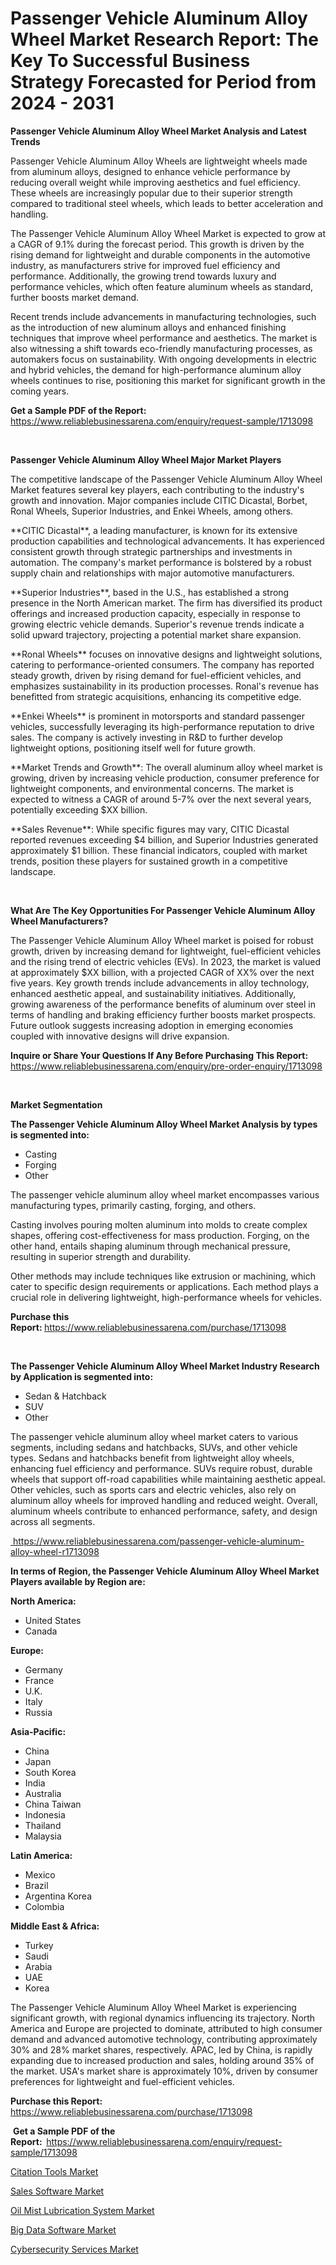 <p><h1>Passenger Vehicle Aluminum Alloy Wheel Market Research Report: The Key To Successful Business Strategy Forecasted for Period from 2024 - 2031</h1></p><p><strong>Passenger Vehicle Aluminum Alloy Wheel Market Analysis and Latest Trends</strong></p>
<p><p>Passenger Vehicle Aluminum Alloy Wheels are lightweight wheels made from aluminum alloys, designed to enhance vehicle performance by reducing overall weight while improving aesthetics and fuel efficiency. These wheels are increasingly popular due to their superior strength compared to traditional steel wheels, which leads to better acceleration and handling.</p><p>The Passenger Vehicle Aluminum Alloy Wheel Market is expected to grow at a CAGR of 9.1% during the forecast period. This growth is driven by the rising demand for lightweight and durable components in the automotive industry, as manufacturers strive for improved fuel efficiency and performance. Additionally, the growing trend towards luxury and performance vehicles, which often feature aluminum wheels as standard, further boosts market demand. </p><p>Recent trends include advancements in manufacturing technologies, such as the introduction of new aluminum alloys and enhanced finishing techniques that improve wheel performance and aesthetics. The market is also witnessing a shift towards eco-friendly manufacturing processes, as automakers focus on sustainability. With ongoing developments in electric and hybrid vehicles, the demand for high-performance aluminum alloy wheels continues to rise, positioning this market for significant growth in the coming years.</p></p>
<p><strong>Get a Sample PDF of the Report:&nbsp;</strong> <a href="https://www.reliablebusinessarena.com/enquiry/request-sample/1713098?utm_campaign=1599&utm_medium=2&utm_source=Github&utm_content=ia&utm_term=22102024&utm_id=passenger-vehicle-aluminum-alloy-wheel">https://www.reliablebusinessarena.com/enquiry/request-sample/1713098</a></p>
<p>&nbsp;</p>
<p><strong>Passenger Vehicle Aluminum Alloy Wheel Major Market Players</strong></p>
<p><p>The competitive landscape of the Passenger Vehicle Aluminum Alloy Wheel Market features several key players, each contributing to the industry's growth and innovation. Major companies include CITIC Dicastal, Borbet, Ronal Wheels, Superior Industries, and Enkei Wheels, among others.</p><p>**CITIC Dicastal**, a leading manufacturer, is known for its extensive production capabilities and technological advancements. It has experienced consistent growth through strategic partnerships and investments in automation. The company's market performance is bolstered by a robust supply chain and relationships with major automotive manufacturers.</p><p>**Superior Industries**, based in the U.S., has established a strong presence in the North American market. The firm has diversified its product offerings and increased production capacity, especially in response to growing electric vehicle demands. Superior's revenue trends indicate a solid upward trajectory, projecting a potential market share expansion.</p><p>**Ronal Wheels** focuses on innovative designs and lightweight solutions, catering to performance-oriented consumers. The company has reported steady growth, driven by rising demand for fuel-efficient vehicles, and emphasizes sustainability in its production processes. Ronal's revenue has benefitted from strategic acquisitions, enhancing its competitive edge.</p><p>**Enkei Wheels** is prominent in motorsports and standard passenger vehicles, successfully leveraging its high-performance reputation to drive sales. The company is actively investing in R&D to further develop lightweight options, positioning itself well for future growth.</p><p>**Market Trends and Growth**: The overall aluminum alloy wheel market is growing, driven by increasing vehicle production, consumer preference for lightweight components, and environmental concerns. The market is expected to witness a CAGR of around 5-7% over the next several years, potentially exceeding $XX billion.</p><p>**Sales Revenue**: While specific figures may vary, CITIC Dicastal reported revenues exceeding $4 billion, and Superior Industries generated approximately $1 billion. These financial indicators, coupled with market trends, position these players for sustained growth in a competitive landscape.</p></p>
<p>&nbsp;</p>
<p><strong>What Are The Key Opportunities For Passenger Vehicle Aluminum Alloy Wheel Manufacturers?</strong></p>
<p><p>The Passenger Vehicle Aluminum Alloy Wheel market is poised for robust growth, driven by increasing demand for lightweight, fuel-efficient vehicles and the rising trend of electric vehicles (EVs). In 2023, the market is valued at approximately $XX billion, with a projected CAGR of XX% over the next five years. Key growth trends include advancements in alloy technology, enhanced aesthetic appeal, and sustainability initiatives. Additionally, growing awareness of the performance benefits of aluminum over steel in terms of handling and braking efficiency further boosts market prospects. Future outlook suggests increasing adoption in emerging economies coupled with innovative designs will drive expansion.</p></p>
<p><strong>Inquire or Share Your Questions If Any Before Purchasing This Report:</strong> <a href="https://www.reliablebusinessarena.com/enquiry/pre-order-enquiry/1713098?utm_campaign=1599&utm_medium=2&utm_source=Github&utm_content=ia&utm_term=22102024&utm_id=passenger-vehicle-aluminum-alloy-wheel">https://www.reliablebusinessarena.com/enquiry/pre-order-enquiry/1713098</a></p>
<p>&nbsp;</p>
<p><strong>Market Segmentation</strong></p>
<p><strong>The Passenger Vehicle Aluminum Alloy Wheel Market Analysis by types is segmented into:</strong></p>
<p><ul><li>Casting</li><li>Forging</li><li>Other</li></ul></p>
<p><p>The passenger vehicle aluminum alloy wheel market encompasses various manufacturing types, primarily casting, forging, and others. </p><p>Casting involves pouring molten aluminum into molds to create complex shapes, offering cost-effectiveness for mass production. Forging, on the other hand, entails shaping aluminum through mechanical pressure, resulting in superior strength and durability. </p><p>Other methods may include techniques like extrusion or machining, which cater to specific design requirements or applications. Each method plays a crucial role in delivering lightweight, high-performance wheels for vehicles.</p></p>
<p><strong>Purchase this Report:&nbsp;</strong><a href="https://www.reliablebusinessarena.com/purchase/1713098?utm_campaign=1599&utm_medium=2&utm_source=Github&utm_content=ia&utm_term=22102024&utm_id=passenger-vehicle-aluminum-alloy-wheel">https://www.reliablebusinessarena.com/purchase/1713098</a></p>
<p>&nbsp;</p>
<p><strong>The Passenger Vehicle Aluminum Alloy Wheel Market Industry Research by Application is segmented into:</strong></p>
<p><ul><li>Sedan & Hatchback</li><li>SUV</li><li>Other</li></ul></p>
<p><p>The passenger vehicle aluminum alloy wheel market caters to various segments, including sedans and hatchbacks, SUVs, and other vehicle types. Sedans and hatchbacks benefit from lightweight alloy wheels, enhancing fuel efficiency and performance. SUVs require robust, durable wheels that support off-road capabilities while maintaining aesthetic appeal. Other vehicles, such as sports cars and electric vehicles, also rely on aluminum alloy wheels for improved handling and reduced weight. Overall, aluminum wheels contribute to enhanced performance, safety, and design across all segments.</p></p>
<p><a href="https://www.reliablebusinessarena.com/passenger-vehicle-aluminum-alloy-wheel-r1713098?utm_campaign=1599&utm_medium=2&utm_source=Github&utm_content=ia&utm_term=22102024&utm_id=passenger-vehicle-aluminum-alloy-wheel">&nbsp;https://www.reliablebusinessarena.com/passenger-vehicle-aluminum-alloy-wheel-r1713098</a></p>
<p><strong>In terms of Region, the Passenger Vehicle Aluminum Alloy Wheel Market Players available by Region are:</strong></p>
<p>
    <p> <strong> North America: </strong>
        <ul>
            <li>United States</li>
            <li>Canada</li>
        </ul>
        </p> 
    <p> <strong> Europe: </strong>
        <ul>
            <li>Germany</li>
            <li>France</li>
            <li>U.K.</li>
            <li>Italy</li>
            <li>Russia</li>
        </ul>
        </p> 
    <p> <strong> Asia-Pacific: </strong>
        <ul>
            <li>China</li>
            <li>Japan</li>
            <li>South Korea</li>
            <li>India</li>
            <li>Australia</li>
            <li>China Taiwan</li>
            <li>Indonesia</li>
            <li>Thailand</li>
            <li>Malaysia</li>
        </ul>
        </p> 
    <p> <strong> Latin America: </strong>
        <ul>
            <li>Mexico</li>
            <li>Brazil</li>
            <li>Argentina Korea</li>
            <li>Colombia</li>
        </ul>
        </p> 
    <p> <strong> Middle East & Africa: </strong>
        <ul>
            <li>Turkey</li>
            <li>Saudi</li>
            <li>Arabia</li>
            <li>UAE</li>
            <li>Korea</li>
        </ul>
    </p>
    </p>
<p><p>The Passenger Vehicle Aluminum Alloy Wheel Market is experiencing significant growth, with regional dynamics influencing its trajectory. North America and Europe are projected to dominate, attributed to high consumer demand and advanced automotive technology, contributing approximately 30% and 28% market shares, respectively. APAC, led by China, is rapidly expanding due to increased production and sales, holding around 35% of the market. USA's market share is approximately 10%, driven by consumer preferences for lightweight and fuel-efficient vehicles.</p></p>
<p><strong>Purchase this Report: </strong><a href="https://www.reliablebusinessarena.com/purchase/1713098?utm_campaign=1599&utm_medium=2&utm_source=Github&utm_content=ia&utm_term=22102024&utm_id=passenger-vehicle-aluminum-alloy-wheel">https://www.reliablebusinessarena.com/purchase/1713098</a></p>
<p>&nbsp;<strong>Get a Sample PDF of the Report:&nbsp;&nbsp;</strong><a href="https://www.reliablebusinessarena.com/enquiry/request-sample/1713098?utm_campaign=1599&utm_medium=2&utm_source=Github&utm_content=ia&utm_term=22102024&utm_id=passenger-vehicle-aluminum-alloy-wheel">https://www.reliablebusinessarena.com/enquiry/request-sample/1713098</a></p>
<p><strong></strong></p>
<p><p><a href="https://github.com/JosephineMcguire65/Market-Research-Report-List-1/blob/main/citation-tools-market.md?utm_campaign=1599&utm_medium=2&utm_source=Github&utm_content=ia&utm_term=22102024&utm_id=passenger-vehicle-aluminum-alloy-wheel">Citation Tools Market</a></p><p><a href="https://www.linkedin.com/pulse/sales-software-market-trends-growth-outlook-2024-2031-firmotion-sj9af?utm_campaign=1599&utm_medium=2&utm_source=Github&utm_content=ia&utm_term=22102024&utm_id=passenger-vehicle-aluminum-alloy-wheel">Sales Software Market</a></p><p><a href="https://issuu.com/reportprime-2/docs/oil-mist-lubrication-system-market-_880c4165ff343d?utm_campaign=1599&utm_medium=2&utm_source=Github&utm_content=ia&utm_term=22102024&utm_id=passenger-vehicle-aluminum-alloy-wheel">Oil Mist Lubrication System Market</a></p><p><a href="https://www.linkedin.com/pulse/big-data-software-market-maturity-analysis-regional-disparities-uctff?utm_campaign=1599&utm_medium=2&utm_source=Github&utm_content=ia&utm_term=22102024&utm_id=passenger-vehicle-aluminum-alloy-wheel">Big Data Software Market</a></p><p><a href="https://www.linkedin.com/pulse/key-drivers-cybersecurity-services-market-trends-future-cm20f?utm_campaign=1599&utm_medium=2&utm_source=Github&utm_content=ia&utm_term=22102024&utm_id=passenger-vehicle-aluminum-alloy-wheel">Cybersecurity Services Market</a></p></p>